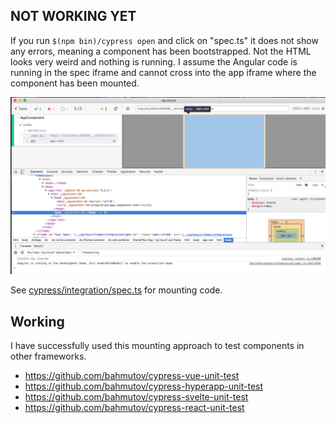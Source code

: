 ## NOT WORKING YET

If you run `$(npm bin)/cypress open` and click on "spec.ts" it does not show any errors, meaning a component has been bootstrapped. Not the HTML looks very weird and nothing is running. I assume the Angular code is running in the spec iframe and cannot cross into the app iframe where the component has been mounted.

![Some HTML but no action](images/html-but-no-action.png)

See [cypress/integration/spec.ts](cypress/integration/spec.ts) for mounting code.

## Working

I have successfully used this mounting approach to test components in other frameworks.

- https://github.com/bahmutov/cypress-vue-unit-test
- https://github.com/bahmutov/cypress-hyperapp-unit-test
- https://github.com/bahmutov/cypress-svelte-unit-test
- https://github.com/bahmutov/cypress-react-unit-test
